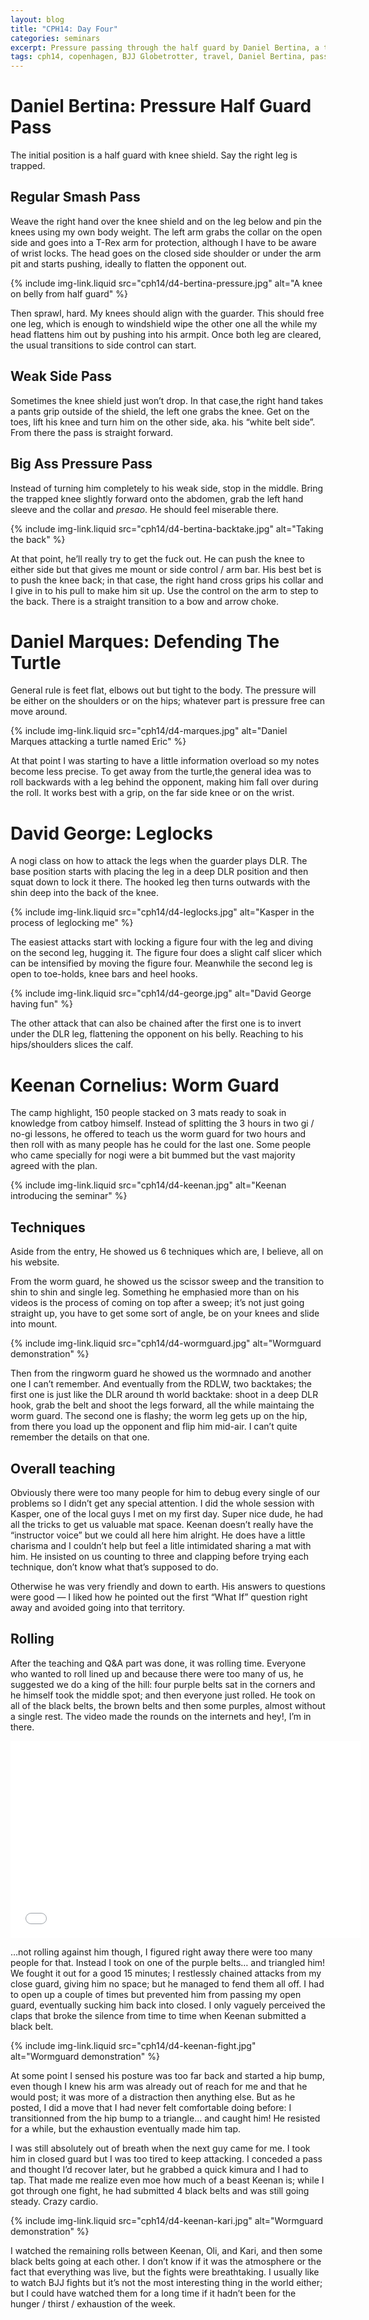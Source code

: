 ```yaml
---
layout: blog
title: "CPH14: Day Four"
categories: seminars
excerpt: Pressure passing through the half guard by Daniel Bertina, a turtle defense by Daniel Marques. A primer on leglocks by David George in the afternoon, and the Keenan Cornelius seminar!
tags: cph14, copenhagen, BJJ Globetrotter, travel, Daniel Bertina, passing, half guard, pressure, smash, Daniel Marques, turtle, David George, leglocks, calf slicer, Keenan Cornelius, worm guard
---
```

# Daniel Bertina: Pressure Half Guard Pass

The initial position is a half guard with knee shield. Say the right leg is trapped.

## Regular Smash Pass

Weave the right hand over the knee shield and on the leg below and pin the knees using my own body weight. The left arm grabs the collar on the open side and goes into a T-Rex arm for protection, although I have to be aware of wrist locks. The head goes on the closed side shoulder or under the arm pit and starts pushing, ideally to flatten the opponent out.

{% include img-link.liquid src="cph14/d4-bertina-pressure.jpg" alt="A knee on belly from half guard" %}

Then sprawl, hard. My knees should align with the guarder. This should free one leg, which is enough to windshield wipe the other one all the while my head flattens him out by pushing into his armpit. Once both leg are cleared, the usual transitions to side control can start.

## Weak Side Pass

Sometimes the knee shield just won’t drop. In that case,the right hand takes a pants grip outside of the shield, the left one grabs the knee. Get on the toes, lift his knee and turn him on the other side, aka. his “white belt side”. From there the pass is straight forward.

## Big Ass Pressure Pass

Instead of turning him completely to his weak side, stop in the middle. Bring the trapped knee slightly forward onto the abdomen, grab the left hand sleeve and the collar and *presao*. He should feel miserable there.

{% include img-link.liquid src="cph14/d4-bertina-backtake.jpg" alt="Taking the back" %}

At that point, he’ll really try to get the fuck out. He can push the knee to either side but that gives me mount or side control / arm bar. His best bet is to push the knee back; in that case, the right hand cross grips his collar and I give in to his pull to make him sit up. Use the control on the arm to step to the back. There is a straight transition to a bow and arrow choke.


<a name="marques"></a>

# Daniel Marques: Defending The Turtle

General rule is feet flat, elbows out but tight to the body. The pressure will be either on the shoulders or on the hips; whatever part is pressure free can move around.

{% include img-link.liquid src="cph14/d4-marques.jpg" alt="Daniel Marques attacking a turtle named Eric" %}

At that point I was starting to have a little information overload so my notes become less precise. To get away from the turtle,the general idea was  to roll backwards with a leg behind the opponent, making him fall over during the roll. It works best with a grip, on the far side knee or on the wrist.

<a name="george"></a>

# David George: Leglocks

A nogi class on how to attack the legs when the guarder plays DLR. The base position starts with placing the leg in a deep DLR position and then squat down to lock it there. The hooked leg then turns outwards with the shin deep into the back of the knee.

{% include img-link.liquid src="cph14/d4-leglocks.jpg" alt="Kasper in the process of leglocking me" %}

The easiest attacks start with locking a figure four with the leg and diving on the second leg, hugging it. The figure four does a slight calf slicer which can be intensified by moving the figure four. Meanwhile the second leg is open to toe-holds, knee bars and heel hooks.

{% include img-link.liquid src="cph14/d4-george.jpg" alt="David George having fun" %}

The other attack that can also be chained after the first one is to invert under the DLR leg, flattening the opponent on his belly. Reaching to his hips/shoulders slices the calf.


# Keenan Cornelius: Worm Guard

The camp highlight, 150 people stacked on 3 mats ready to soak in knowledge from catboy himself. Instead of splitting the 3 hours in two gi / no-gi lessons, he offered to teach us the worm guard for two hours and then roll with as many people has he could for the last one. Some people who came specially for nogi were a bit bummed but the vast majority agreed with the plan.

{% include img-link.liquid src="cph14/d4-keenan.jpg" alt="Keenan introducing the seminar" %}

## Techniques

Aside from the entry, He showed us 6 techniques which are, I believe, all on his website.

From the worm guard, he showed us the scissor sweep and the transition to shin to shin and single leg. Something he emphasied more than on his videos is the process of coming on top after a sweep; it’s not just going straight up, you have to get some sort of angle, be on your knees and slide into mount.

{% include img-link.liquid src="cph14/d4-wormguard.jpg" alt="Wormguard demonstration" %}

Then from the ringworm guard he showed us the wormnado and another one I can’t remember. And eventually from the RDLW, two backtakes; the first one is just like the DLR around th world backtake: shoot in a deep DLR hook, grab the belt and shoot the legs forward, all the while maintaing the worm guard. The second one is flashy; the worm leg gets up on the hip, from there you load up the opponent and flip him mid-air. I can’t quite remember the details on that one.

## Overall teaching

Obviously there were too many people for him to debug every single of our problems so I didn’t get any special attention. I did the whole session with Kasper, one of the local guys I met on my first day. Super nice dude, he had all the tricks to get us valuable mat space. Keenan doesn’t really have the “instructor voice” but we could all here him alright. He does have a little charisma and I couldn’t help but feel a litle intimidated sharing a mat with him. He insisted on us counting to three and clapping before trying each technique, don’t know what that’s supposed to do.

Otherwise he was very friendly and down to earth. His answers to questions were good — I liked how he pointed out the first “What If” question right away and avoided going into that territory.

## Rolling

After the teaching and Q&A part was done, it was rolling time. Everyone who wanted to roll lined up and because there were too many of us, he suggested we do a king of the hill: four purple belts sat in the corners and he himself took the middle spot; and then everyone just rolled. He took on all of the black belts, the brown belts and then some purples, almost without a single rest. The video made the rounds on the internets and hey!, I’m in there.

<iframe width="560" height="315" src="//www.youtube.com/embed/nXjPKwU1hZs" frameborder="0" allowfullscreen></iframe>

<a name="fight"></a>
…not rolling against him though, I figured right away there were too many people for that. Instead I took on one of the purple belts… and triangled him! We fought it out for a good 15 minutes; I restlessly chained attacks from my close guard, giving him no space; but he managed to fend them all off. I had to open up a couple of times but prevented him from passing my open guard, eventually sucking him back into closed. I only vaguely perceived the claps that broke the silence from time to time when Keenan submitted a black belt.

{% include img-link.liquid src="cph14/d4-keenan-fight.jpg" alt="Wormguard demonstration" %}

At some point I sensed his posture was too far back and started a hip bump, even though I knew his arm was already out of reach for me and that he would post; it was more of a distraction then anything else. But as he posted, I did a move that I had never felt comfortable doing before: I transitionned from the hip bump to a triangle… and caught him! He resisted for a while, but the exhaustion eventually made him tap.

I was still absolutely out of breath when the next guy came for me. I took him in closed guard but I was too tired to keep attacking. I conceded a pass and thought I’d recover later, but he grabbed a quick kimura and I had to tap. That made me realize even moe how much of a beast Keenan is; while I got through one fight, he had submitted 4 black belts and was still going steady. Crazy cardio.

{% include img-link.liquid src="cph14/d4-keenan-kari.jpg" alt="Wormguard demonstration" %}

I watched the remaining rolls between Keenan, Oli, and Kari, and then some black belts going at each other. I don’t know if it was the atmosphere or the fact that everything was live, but the fights were breathtaking. I usually like to watch BJJ fights but it’s not the most interesting thing in the world either; but I could have watched them for a long time if it hadn’t been for the hunger / thirst / exhaustion of the week.